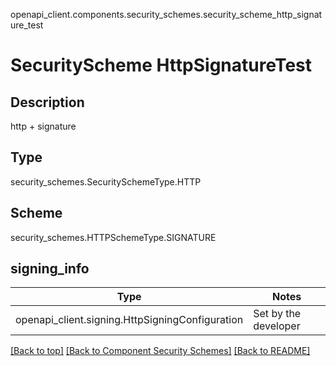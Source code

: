 openapi_client.components.security_schemes.security_scheme_http_signature_test
# SecurityScheme HttpSignatureTest

## Description
http + signature

## Type
security_schemes.SecuritySchemeType.HTTP

## Scheme
security_schemes.HTTPSchemeType.SIGNATURE

## signing_info
Type | Notes
---- | ------
openapi_client.signing.HttpSigningConfiguration  | Set by the developer

[[Back to top]](#top) [[Back to Component Security Schemes]](../../../README.md#Component-SecuritySchemes) [[Back to README]](../../../README.md)
